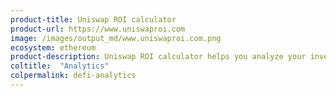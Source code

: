 ```yaml
---
product-title: Uniswap ROI calculator
product-url: https://www.uniswaproi.com
image: /images/output_md/www.uniswaproi.com.png
ecosystem: ethereum
product-description: Uniswap ROI calculator helps you analyze your investments in Uniswap and find the best liquidity pools.
coltitle:  "Analytics"
colpermalink: defi-analytics
---
```

